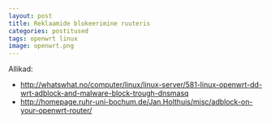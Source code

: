 ```yaml
---
layout: post
title: Reklaamide blokeerimine ruuteris
categories: postitused
tags: openwrt linux
image: openwrt.png
---
```


Allikad:
* http://whatswhat.no/computer/linux/linux-server/581-linux-openwrt-dd-wrt-adblock-and-malware-block-trough-dnsmasq
* http://homepage.ruhr-uni-bochum.de/Jan.Holthuis/misc/adblock-on-your-openwrt-router/
